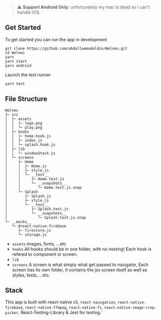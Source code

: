 > :warning: **Support Android Only**: unfortunately my mac is dead so i can't handle IOS.

## Get Started
To get started you can run the app in development

```
git clone https://github.com/abdallaemadeldin/Welnes.git
cd Welnes
yarn
yarn start
yarn android
```

Launch the test runner

```sh
yarn test
```

## File Structure
```
Welnes
├─ src
│  ├─ assets
│  │  ├─ logo.png
│  │  └─ play.png
│  ├─ hooks
│  │  ├─ home.hook.js
│  │  ├─ index.js
│  │  └─ splash.hook.js
│  ├─ lib
│  │  └─ windowStack.js
│  └─ screens
│     ├─ Home
│     │  ├─ Home.js
│     │  ├─ style.js
│     │  └─ __test__
│     │     ├─ Home.test.js
│     │     └─ __snapshots__
│     │        └─ Home.test.js.snap
│     └─ Splash
│        ├─ Splash.js
│        ├─ style.js
│        └─ __test__
│           ├─ Splash.test.js
│           └─ __snapshots__
│              └─ Splash.test.js.snap
└─ __mocks__
   └─ @react-native-firebase
      ├─ firestore.js
      └─ storage.js

```
- `assets` images, fonts, ...etc
- `hooks` All hooks should be in one folder, with no nesting! Each hook is refered to component or screen.
- `lib`
- `screens` A screen is what simply what get passed to navigator, Each screen has its own folder, it contains the jsx screen itself as well as styles, tests, ...etc.

## Stack
This app is built with react-native cli, `react-navigation`, `react-native-firebase`, `react-native-ffmpeg`, `react-native-fs`, `react-native-image-crop-picker`, React-Testing-Library & Jest for testing.`